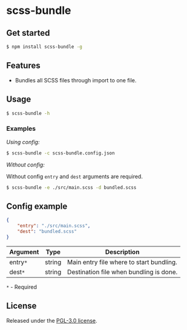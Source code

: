 scss-bundle
===========

## Get started
```sh
$ npm install scss-bundle -g
```

## Features
- Bundles all SCSS files through import to one file.

## Usage
```sh
$ scss-bundle -h
```

### Examples
_Using config:_
```sh
$ scss-bundle -c scss-bundle.config.json
```
_Without config:_

Without config `entry` and `dest` arguments are required.
```sh
$ scss-bundle -e ./src/main.scss -d bundled.scss
```

## Config example
```json
{
    "entry": "./src/main.scss",
    "dest": "bundled.scss"
}
```

| Argument | Type   | Description                              |
|----------|--------|------------------------------------------|
| entry`*` | string | Main entry file where to start bundling. |
| dest`*`  | string | Destination file when bundling is done.  |

`*` - Required

## License
Released under the [PGL-3.0 license](LICENSE).